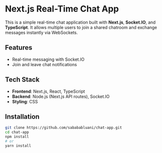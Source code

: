 # Next.js Real-Time Chat App

This is a simple real-time chat application built with **Next.js**, **Socket.IO**, and **TypeScript**. It allows multiple users to join a shared chatroom and exchange messages instantly via WebSockets.

## Features

- Real-time messaging with Socket.IO
- Join and leave chat notifications

## Tech Stack

- **Frontend**: Next.js, React, TypeScript
- **Backend**: Node.js (Next.js API routes), Socket.IO
- **Styling**: CSS

## Installation

```bash
git clone https://github.com/sabababluani/chat-app.git
cd chat-app
npm install
# or
yarn install
